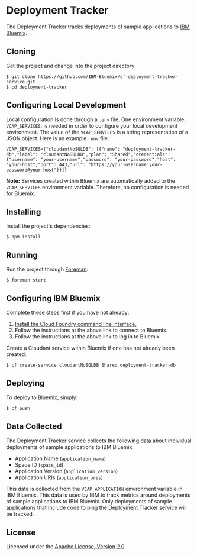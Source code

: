 # Deployment Tracker

The Deployment Tracker tracks deployments of sample applications to [IBM Bluemix](https://www.bluemix.net/).

## Cloning

Get the project and change into the project directory:

    $ git clone https://github.com/IBM-Bluemix/cf-deployment-tracker-service.git
    $ cd deployment-tracker

## Configuring Local Development

Local configuration is done through a `.env` file. One environment variable, `VCAP_SERVICES`, is needed in order to configure your local development environment. The value of the `VCAP_SERVICES` is a string representation of a JSON object. Here is an example `.env` file:

    VCAP_SERVICES={"cloudantNoSQLDB": [{"name": "deployment-tracker-db","label": "cloudantNoSQLDB","plan": "Shared","credentials": {"username": "your-username","password": "your-password","host": "your-host","port": 443,"url": "https://your-username:your-password@your-host"}}]}

**Note:**  Services created within Bluemix are automatically added to the `VCAP_SERVICES` environment variable. Therefore, no configuration is needed for Bluemix.

## Installing

Install the project's dependencies:

    $ npm install

## Running

Run the project through [Foreman](https://github.com/ddollar/foreman):

    $ foreman start

## Configuring IBM Bluemix

Complete these steps first if you have not already:

1. [Install the Cloud Foundry command line interface.](https://www.ng.bluemix.net/docs/#starters/install_cli.html)
2. Follow the instructions at the above link to connect to Bluemix.
3. Follow the instructions at the above link to log in to Bluemix.

Create a Cloudant service within Bluemix if one has not already been created:

    $ cf create-service cloudantNoSQLDB Shared deployment-tracker-db

## Deploying

To deploy to Bluemix, simply:

    $ cf push

## Data Collected

The Deployment Tracker service collects the following data about individual deployments of sample applications to IBM Bluemix:

* Application Name (`application_name`)
* Space ID (`space_id`)
* Application Version (`application_version`)
* Application URIs (`application_uris`)

This data is collected from the `VCAP_APPLICATION` environment variable in IBM Bluemix. This data is used by IBM to track metrics around deployments of sample applications to IBM Bluemix. Only deployments of sample applications that include code to ping the Deployment Tracker service will be tracked.

## License

Licensed under the [Apache License, Version 2.0](LICENSE.txt).
